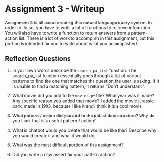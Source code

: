 # Assignment 3 - Writeup

Assignment 3 is all about creating this natural language query system.  In order to do so, you have to write a lot of functions to retrieve infomation.  You will also have to write a function to return answers from a pattern-action list.  There is a lot of work to accomplish in this assignment, but this portion is intended for you to write about what you accomplished.

## Reflection Questions
1. In your own words describe the `search_pa_list` function.
The search_pa_list function essentially goes through a list of various patterns to find the one that matches the question the user is asking. If it is unable to find a matching pattern, it returns "Don't understand".

2. What movie did you add to the `movies.py` file?  What year was it made? Any specific reason you added that movie?
I added the movie jurassic park, made in 1993, because I like it and i think it is a cool movie.

3. What pattern / action did you add to the paList data structure?  Why do you think that is a useful pattern / action?


4. What is chatbot would you create that would be like this?  Describe why you would create it and what it would do.


5. What was the most difficult portion of this assignment?


6. Did you write a new assert for your pattern action?



